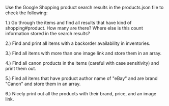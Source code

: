 Use the Google Shopping product search results in the products.json file to check the following:

1.) Go through the items and find all results that have kind of shopping#product. How many are there? Where else is this count information stored in the search results?

2.) Find and print all items with a backorder availability in inventories.

3.) Find all items with more than one image link and store them in an array.

4.) Find all canon products in the items (careful with case sensitivity) and print them out.

5.) Find all items that have product author name of "eBay" and are brand "Canon" and store them in an array.

6.) Nicely print out all the products with their brand, price, and an image link.
